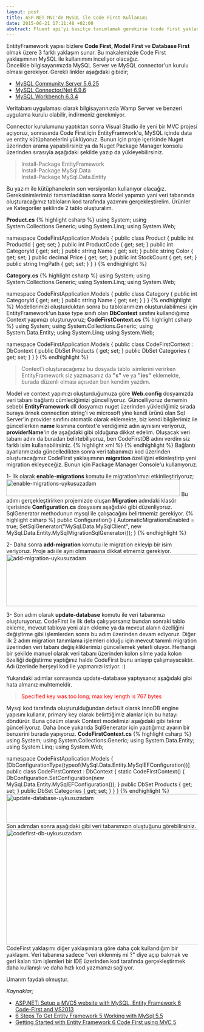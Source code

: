 ```yaml
---
layout: post
title: ASP.NET MVC'de MySQL ile Code First Kullanımı
date: 2015-06-21 17:11:48 +02:00
abstract: Fluent api'yi basitçe tanımlamak gerekirse (code first yaklaşımı ile) veri tabanı sınıflarını ve ilişkilerini yapılandırabilmenin bir yoludur. Veri tabanları bağlamında bir ilişki, bir tablodaki primary key alanının diğer tablodaki foreign key alanına karşılık gelmesi durumudur...
---
```


EntityFramework yapısı bizlere **Code First, Model First** ve **Database First** olmak üzere 3 farklı yaklaşım sunar. Bu makalemizde Code First yaklaşımının MySQL ile kullanımını inceliyor olacağız. Öncelikle bilgisayarımızda MySQL Server ve MySQL connector'un kurulu olması gerekiyor. Gerekli linkler aşağıdaki gibidir;

- [MySQL Community Server 5.6.25](http://dev.mysql.com/downloads/mysql/)
- [MySQL Connector/Net 6.9.6](https://dev.mysql.com/downloads/connector/net/6.9.html)
- [MySQL Workbench 6.3.4](https://dev.mysql.com/downloads/workbench/)

<p class="message">Veritabanı uygulaması olarak bilgisayarınızda Wamp Server ve benzeri uygulama kurulu olabilir, indirmeniz gerekmiyor.<p>

Connector kurulumunu yaptıktan sonra Visual Studio ile yeni bir MVC projesi açıyoruz, sonrasında Code First için EntityFramwork'u, MySQL içinde data ve entity kütüphanelerini yüklüyoruz. Bunun için proje içerisinde Nuget üzerinden arama yapabilirsiniz ya da Nuget Package Manager konsolu üzerinden sırasıyla aşağıdaki şekilde yazıp da yükleyebilirsiniz.

<blockquote>
Install-Package EntityFramework<br />
Install-Package MySql.Data<br />
Install-Package MySql.Data.Entity<br />
</blockquote>

Bu yazım ile kütüphanelerin son versiyonları kullanıyor olacağız.
Gereksinimlerimizi tamamladıktan sonra Model yapımızı yani veri tabanında oluşturacağımız tabloların kod tarafında yazımını gerçekleştirelim. Ürünler ve Kategoriler şeklinde 2 tablo oluşturalım.

**Product.cs**
{% highlight csharp %}
using System;
using System.Collections.Generic;
using System.Linq;
using System.Web;

namespace CodeFirstApplication.Models
{
    public class Product
    {
        public int ProductId { get; set; }
        public int ProductCode { get; set; }
        public int CategoryId { get; set; }
        public string Name { get; set; }
        public string Color { get; set; }
        public decimal Price { get; set; }
        public int StockCount { get; set; }
        public string ImgPath { get; set; }
    }
}
{% endhighlight %}

**Category.cs**
{% highlight csharp %}
using System;
using System.Collections.Generic;
using System.Linq;
using System.Web;

namespace CodeFirstApplication.Models
{
    public class Category
    {
        public int CategoryId { get; set; }
        public string Name { get; set; }
    }
}
{% endhighlight %}
Modellerimizi oluşturduktan sonra bu tablolarımızın oluşturulabilmesi için EntityFramework'un base type sınıfı olan **DbContext** sınıfını kullandığımız Context yapımızı oluşturuyoruz;
**CodeFirstContext.cs**
{% highlight csharp %}
using System;
using System.Collections.Generic;
using System.Data.Entity;
using System.Linq;
using System.Web;

namespace CodeFirstApplication.Models
{
    public class CodeFirstContext : DbContext
    {
        public DbSet<Product> Products { get; set; }
        public DbSet<Category> Categories { get; set; }
    }
}
{% endhighlight %}
<blockquote>Context'i oluşturacağımız bu dosyada tablo isimlerini verirken EntityFramework siz yazmasanız da <strong>"s"</strong> ve ya <strong>"ies"</strong> eklemekte, burada düzenli olması açısıdan ben kendim yazdım.</blockquote>

Model ve context yapımızı oluşturduğumuza göre **Web.config** dosyamızda veri tabanı bağlantı cümleciğimizi güncelliyoruz. Güncelliyoruz dememin sebebi **EntityFramework** dll dosyamızı nuget üzerinden yüklediğimiz sırada buraya örnek connection string'i ve microsoft yine kendi ürünü olan Sql Server'in provider sınıfını otomatik olarak eklemekte, biz kendi bilgilerimiz ile güncellerken **name** kısmına context'e verdiğimiz adın aynısını veriyoruz, **providerName**'in de aşağıdaki gibi olduğuna dikkat edelim. Oluşacak veri tabanı adını da buradan belirtebiliyoruz, ben CodeFirstDB adını verdim siz farklı isim kullanabilirsiniz.
{% highlight xml %}
  <connectionStrings>
    <add name="CodeFirstContext" connectionString="Data Source=localhost;port=3306; Initial Catalog=CodeFirstDB;uid=root; pwd=1234" providerName="MySql.Data.MySqlClient" />
  </connectionStrings>
{% endhighlight %}
Bağlantı ayarlarımızıda güncelledikten sonra veri tabanımızı kod üzerinden oluşturacağımız CodeFirst yaklaşımının **migration** özelliğini etkinleştirip yeni migration ekleyeceğiz. Bunun için Package Manager Console'u kullanıyoruz.

1- İlk olarak **enable-migrations** komutu ile migration'ımızı etkinlieştiriyoruz;
<img class="alignnone size-full wp-image-734" src="{{ site.baseurl }}/assets/enable-migrations-uykusuzadam.png" alt="enable-migrations-uykusuzadam" width="457" height="44" />
Bu adımı gerçekleştirirken projemizde oluşan **Migration** adındaki klasör içerisinde **Configuration.cs** dosyasını aşağıdaki gibi düzenliyoruz. SqlGenerator methodunun mysql ile çalışacağını belirtmemiz gerekiyor.
{% highlight csharp %}
public Configuration()
{
      AutomaticMigrationsEnabled = true;
      SetSqlGenerator("MySql.Data.MySqlClient", new MySql.Data.Entity.MySqlMigrationSqlGenerator());
}
{% endhighlight %}

2- Daha sonra **add-migration** komutu ile migration ekleyip bir isim veriyoruz. Proje adı ile aynı olmamasına dikkat etmemiz gerekiyor.
<img class="alignnone size-full wp-image-738" src="{{ site.baseurl }}/assets/add-migration-uykusuzadam.png" alt="add-migration-uykusuzadam" width="698" height="137" />

3- Son adım olarak **update-database** komutu ile veri tabanımızı oluşturuyoruz. CodeFirst ile ilk defa çalışıyorsanız bundan sonraki tablo ekleme, mevcut tabloya yeni alan ekleme ya da mevcut alanın özelliğini değiştirme gibi işlemlerden sonra bu adım üzerinden devam ediyoruz. Diğer ilk 2 adım migration tanımlama işlemleri olduğu için mevcut tanımlı migration üzerinden veri tabanı değişikliklerimizi güncellemek yeterli oluyor. Herhangi bir şekilde manuel olarak veri tabanı üzerinden kolon silme yada kolon özelliği değiştirme yaptığınız halde CodeFirst bunu anlayıp çalışmayacaktır. Adı üzerinde herşeyi kod ile yapmanızı istiyor. :)

Yukarıdaki adımlar sonrasında update-database yaptıysanız aşağıdaki gibi hata almanız muhtemeldir.
<blockquote><span style="color: #ff0000;">Specified key was too long; max key length is 767 bytes</span></blockquote>

Mysql kod tarafında oluşturulduğundan default olarak InnoDB engine yapısını kullanır, primary key olarak belirttiğimiz alanlar için bu hatayı döndürür. Buna çözüm olarak Context modelimizi aşağıdaki gibi tekrar güncelliyoruz. Daha önce yukarıda SqlGenerator için yaptığımız ayarın bir benzerini burada yapıyoruz.
**CodeFirstContext.cs**
{% highlight csharp %}
using System;
using System.Collections.Generic;
using System.Data.Entity;
using System.Linq;
using System.Web;

namespace CodeFirstApplication.Models
{
    [DbConfigurationType(typeof(MySql.Data.Entity.MySqlEFConfiguration))]
    public class CodeFirstContext : DbContext
    {
        static CodeFirstContext()
        {
            DbConfiguration.SetConfiguration(new MySql.Data.Entity.MySqlEFConfiguration());
        }
        public DbSet<Product> Products { get; set; }
        public DbSet<Category> Categories { get; set; }
    }
}
{% endhighlight %}
<img class="alignnone size-full wp-image-737" src="{{ site.baseurl }}/assets/update-database-uykusuzadam.png" alt="update-database-uykusuzadam" width="648" height="76" />
Son adımdan sonra aşağıdaki gibi veri tabanımızın oluştuğunu görebilirsiniz.
<img class="alignnone size-full wp-image-739" src="{{ site.baseurl }}/assets/codefirst-db-uykusuzadam.png" alt="codefirst-db-uykusuzadam" width="542" height="305" />
CodeFirst yaklaşımı diğer yaklaşımlara göre daha çok kullandığım bir yaklaşım. Veri tabanına sadece "veri eklenmiş mi ?" diye açıp bakmak ve geri kalan tüm işlemleri bir IDE üzerinden kod tarafında gerçekleştirmek daha kullanışlı ve daha hızlı kod yazmanızı sağlıyor.

Umarım faydalı olmuştur.

*Kaynaklar;*
* [ASP.NET: Setup a MVC5 website with MySQL, Entity Framework 6 Code-First and VS2013](http://www.ryadel.com/2014/10/20/asp-net-setup-mvc5-website-mysql-entity-framework-6-code-first-vs2013/)
* [6 Steps To Get Entity Framework 5 Working with MySql 5.5](http://www.nsilverbullet.net/2012/11/07/6-steps-to-get-entity-framework-5-working-with-mysql-5-5/)
* [Getting Started with Entity Framework 6 Code First using MVC 5](https://www.asp.net/mvc/overview/getting-started/getting-started-with-ef-using-mvc/creating-an-entity-framework-data-model-for-an-asp-net-mvc-application)

